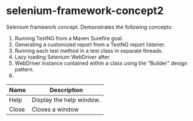 selenium-framework-concept2
===========================

Selenium framework concept.  Demonstrates the following concepts:

1.  Running TestNG from a Maven Surefire goal.
2.  Generating a customized report from a TestNG report listener.
3.  Running each test method in a test class in separate threads.
4.  Lazy loading Selenium WebDriver after
5.  WebDriver instance contained within a class using the "Builder" design pattern.
6.

| Name | Description          |
| ------------- | ----------- |
| Help      | Display the help window.|
| Close     | Closes a window     |

